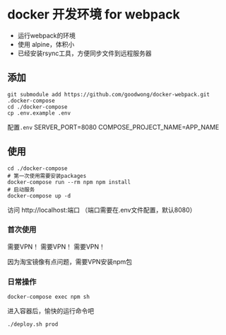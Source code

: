 # docker 开发环境 for webpack

- 运行webpack的环境
- 使用 alpine，体积小
- 已经安装rsync工具，方便同步文件到远程服务器


## 添加
```shell
git submodule add https://github.com/goodwong/docker-webpack.git .docker-compose
cd ./docker-compose
cp .env.example .env
```

配置`.env`
SERVER_PORT=8080
COMPOSE_PROJECT_NAME=APP_NAME


## 使用
```shell
cd ./docker-compose
# 第一次使用需要安装packages
docker-compose run --rm npm npm install
# 启动服务
docker-compose up -d
```

访问
http://localhost:端口 （端口需要在.env文件配置，默认8080）


### 首次使用
需要VPN！
需要VPN！
需要VPN！

因为淘宝镜像有点问题，需要VPN安装npm包

### 日常操作
```shell
docker-compose exec npm sh
```
进入容器后，愉快的运行命令吧
```shell
./deploy.sh prod
```
